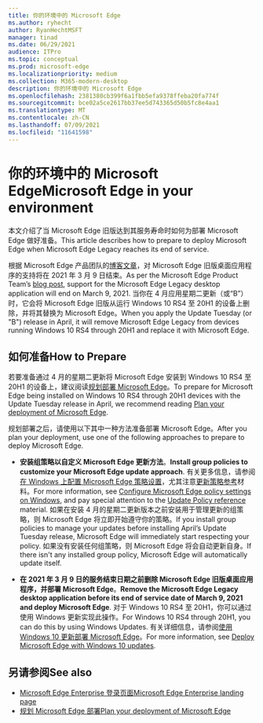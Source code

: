 ```yaml
---
title: 你的环境中的 Microsoft Edge
ms.author: ryhecht
author: RyanHechtMSFT
manager: tinad
ms.date: 06/29/2021
audience: ITPro
ms.topic: conceptual
ms.prod: microsoft-edge
ms.localizationpriority: medium
ms.collection: M365-modern-desktop
description: 你的环境中的 Microsoft Edge
ms.openlocfilehash: 2381380cb399f6a1fbb5efa9378ffeba20fa774f
ms.sourcegitcommit: bce02a5ce2617bb37ee5d743365d50b5fc8e4aa1
ms.translationtype: MT
ms.contentlocale: zh-CN
ms.lasthandoff: 07/09/2021
ms.locfileid: "11641598"
---
```

# <a name="microsoft-edge-in-your-environment"></a><span data-ttu-id="a3bf5-103">你的环境中的 Microsoft Edge</span><span class="sxs-lookup"><span data-stu-id="a3bf5-103">Microsoft Edge in your environment</span></span>

<span data-ttu-id="a3bf5-104">本文介绍了当 Microsoft Edge 旧版达到其服务寿命时如何为部署 Microsoft Edge 做好准备。</span><span class="sxs-lookup"><span data-stu-id="a3bf5-104">This article describes how to prepare to deploy Microsoft Edge when Microsoft Edge Legacy reaches its end of service.</span></span>

<span data-ttu-id="a3bf5-105">根据 Microsoft Edge 产品团队的[博客文章](https://aka.ms/EdgeLegacyEOS)，对 Microsoft Edge 旧版桌面应用程序的支持将在 2021 年 3 月 9 日结束。</span><span class="sxs-lookup"><span data-stu-id="a3bf5-105">As per the Microsoft Edge Product Team’s [blog post](https://aka.ms/EdgeLegacyEOS), support for the Microsoft Edge Legacy desktop application will end on March 9, 2021.</span></span> <span data-ttu-id="a3bf5-106">当你在 4 月应用星期二更新（或“B”）时，它会将 Microsoft Edge 旧版从运行 Windows 10 RS4 至 20H1 的设备上删除，并将其替换为 Microsoft Edge。</span><span class="sxs-lookup"><span data-stu-id="a3bf5-106">When you apply the Update Tuesday (or "B") release in April, it will remove Microsoft Edge Legacy from devices running Windows 10 RS4 through 20H1 and replace it with Microsoft Edge.</span></span>

## <a name="how-to-prepare"></a><span data-ttu-id="a3bf5-107">如何准备</span><span class="sxs-lookup"><span data-stu-id="a3bf5-107">How to Prepare</span></span>

<span data-ttu-id="a3bf5-108">若要准备通过 4 月的星期二更新将 Microsoft Edge 安装到 Windows 10 RS4 至 20H1 的设备上，建议阅读[规划部署 Microsoft Edge](deploy-edge-plan-deployment.md)。</span><span class="sxs-lookup"><span data-stu-id="a3bf5-108">To prepare for Microsoft Edge being installed on Windows 10 RS4 through 20H1 devices with the Update Tuesday release in April, we recommend reading [Plan your deployment of Microsoft Edge](deploy-edge-plan-deployment.md).</span></span>

<span data-ttu-id="a3bf5-109">规划部署之后，请使用以下其中一种方法准备部署 Microsoft Edge。</span><span class="sxs-lookup"><span data-stu-id="a3bf5-109">After you plan your deployment, use one of the following approaches to prepare to deploy Microsoft Edge.</span></span>

- <span data-ttu-id="a3bf5-110">**安装组策略以自定义 Microsoft Edge 更新方法**。</span><span class="sxs-lookup"><span data-stu-id="a3bf5-110">**Install group policies to customize your Microsoft Edge update approach**.</span></span> <span data-ttu-id="a3bf5-111">有关更多信息，请参阅[在 Windows 上配置 Microsoft Edge 策略设置](configure-microsoft-edge.md)，尤其注意[更新策略参考](microsoft-edge-update-policies.md)材料。</span><span class="sxs-lookup"><span data-stu-id="a3bf5-111">For more information, see [Configure Microsoft Edge policy settings on Windows](configure-microsoft-edge.md), and pay special attention to the [Update Policy reference](microsoft-edge-update-policies.md) material.</span></span> <span data-ttu-id="a3bf5-112">如果在安装 4 月的星期二更新版本之前安装用于管理更新的组策略，则 Microsoft Edge 将立即开始遵守你的策略。</span><span class="sxs-lookup"><span data-stu-id="a3bf5-112">If you install group policies to manage your updates before installing April’s Update Tuesday release, Microsoft Edge will immediately start respecting your policy.</span></span> <span data-ttu-id="a3bf5-113">如果没有安装任何组策略，则 Microsoft Edge 将会自动更新自身。</span><span class="sxs-lookup"><span data-stu-id="a3bf5-113">If there isn't any installed group policy, Microsoft Edge will automatically update itself.</span></span>

- <span data-ttu-id="a3bf5-114">**在 2021 年 3 月 9 日的服务结束日期之前删除 Microsoft Edge 旧版桌面应用程序，并部署 Microsoft Edge**。</span><span class="sxs-lookup"><span data-stu-id="a3bf5-114">**Remove the Microsoft Edge Legacy desktop application before its end of service date of March 9, 2021 and deploy Microsoft Edge**.</span></span> <span data-ttu-id="a3bf5-115">对于 Windows 10 RS4 至 20H1，你可以通过使用 Windows 更新实现此操作。</span><span class="sxs-lookup"><span data-stu-id="a3bf5-115">For Windows 10 RS4 through 20H1, you can do this by using Windows Updates.</span></span> <span data-ttu-id="a3bf5-116">有关详细信息，请参阅[使用 Windows 10 更新部署 Microsoft Edge](deploy-edge-with-windows-10-updates.md)。</span><span class="sxs-lookup"><span data-stu-id="a3bf5-116">For more information, see [Deploy Microsoft Edge with Windows 10 updates](deploy-edge-with-windows-10-updates.md).</span></span>

## <a name="see-also"></a><span data-ttu-id="a3bf5-117">另请参阅</span><span class="sxs-lookup"><span data-stu-id="a3bf5-117">See also</span></span>

- [<span data-ttu-id="a3bf5-118">Microsoft Edge Enterprise 登录页面</span><span class="sxs-lookup"><span data-stu-id="a3bf5-118">Microsoft Edge Enterprise landing page</span></span>](https://aka.ms/EdgeEnterprise)
- [<span data-ttu-id="a3bf5-119">规划 Microsoft Edge 部署</span><span class="sxs-lookup"><span data-stu-id="a3bf5-119">Plan your deployment of Microsoft Edge</span></span>](deploy-edge-plan-deployment.md)